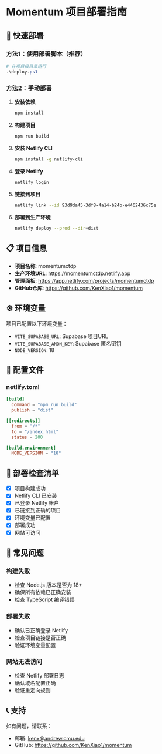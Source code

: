 # Momentum 项目部署指南

## 🚀 快速部署

### 方法1：使用部署脚本（推荐）

```powershell
# 在项目根目录运行
.\deploy.ps1
```

### 方法2：手动部署

1. **安装依赖**
   ```bash
   npm install
   ```

2. **构建项目**
   ```bash
   npm run build
   ```

3. **安装 Netlify CLI**
   ```bash
   npm install -g netlify-cli
   ```

4. **登录 Netlify**
   ```bash
   netlify login
   ```

5. **链接到项目**
   ```bash
   netlify link --id 93d9da45-3df8-4a14-b24b-e4462436c75e
   ```

6. **部署到生产环境**
   ```bash
   netlify deploy --prod --dir=dist
   ```

## 📋 项目信息

- **项目名称**: momentumctdp
- **生产环境URL**: https://momentumctdp.netlify.app
- **管理面板**: https://app.netlify.com/projects/momentumctdp
- **GitHub仓库**: https://github.com/KenXiao1/momentum

## ⚙️ 环境变量

项目已配置以下环境变量：

- `VITE_SUPABASE_URL`: Supabase 项目URL
- `VITE_SUPABASE_ANON_KEY`: Supabase 匿名密钥
- `NODE_VERSION`: 18

## 🔧 配置文件

### netlify.toml
```toml
[build]
  command = "npm run build"
  publish = "dist"

[[redirects]]
  from = "/*"
  to = "/index.html"
  status = 200

[build.environment]
  NODE_VERSION = "18"
```

## 📝 部署检查清单

- [x] 项目构建成功
- [x] Netlify CLI 已安装
- [x] 已登录 Netlify 账户
- [x] 已链接到正确的项目
- [x] 环境变量已配置
- [x] 部署成功
- [x] 网站可访问

## 🐛 常见问题

### 构建失败
- 检查 Node.js 版本是否为 18+
- 确保所有依赖已正确安装
- 检查 TypeScript 编译错误

### 部署失败
- 确认已正确登录 Netlify
- 检查项目链接是否正确
- 验证环境变量配置

### 网站无法访问
- 检查 Netlify 部署日志
- 确认域名配置正确
- 验证重定向规则

## 📞 支持

如有问题，请联系：
- 邮箱: kenx@andrew.cmu.edu
- GitHub: https://github.com/KenXiao1/momentum
